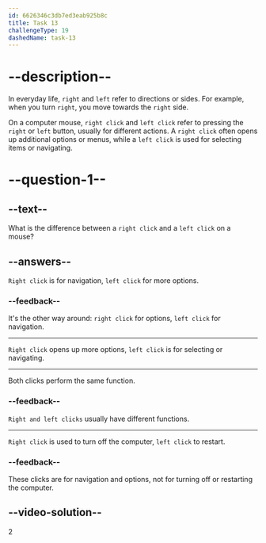 ```yaml
---
id: 6626346c3db7ed3eab925b8c
title: Task 13
challengeType: 19
dashedName: task-13
---
```


# --description--

In everyday life, `right` and `left` refer to directions or sides. For example, when you turn `right`, you move towards the `right` side.

On a computer mouse, `right click` and `left click` refer to pressing the `right` or `left` button, usually for different actions. A `right click` often opens up additional options or menus, while a `left click` is used for selecting items or navigating.

# --question-1--

## --text--

What is the difference between a `right click` and a `left click` on a mouse?

## --answers--

`Right click` is for navigation, `left click` for more options.

### --feedback--

It's the other way around: `right click` for options, `left click` for navigation.

---

`Right click` opens up more options, `left click` is for selecting or navigating.

---

Both clicks perform the same function.

### --feedback--

`Right and left clicks` usually have different functions.

---

`Right click` is used to turn off the computer, `left click` to restart.

### --feedback--

These clicks are for navigation and options, not for turning off or restarting the computer.

## --video-solution--

2
